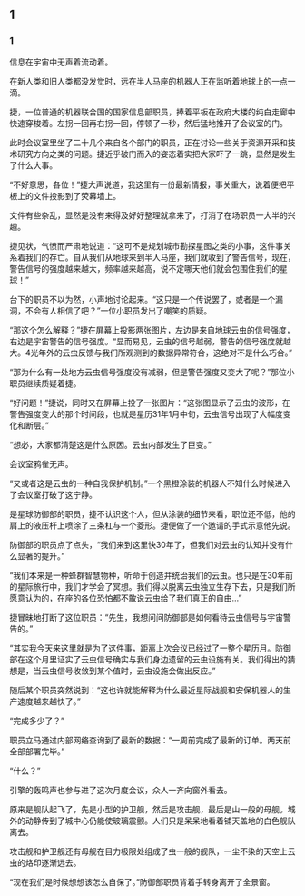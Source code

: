 ## 1

### 1

信息在宇宙中无声着流动着。

在新人类和旧人类都没发觉时，远在半人马座的机器人正在监听着地球上的一点一滴。

捷，一位普通的机器联合国的国家信息部职员，捧着平板在政府大楼的纯白走廊中快速穿梭着。左拐一回再右拐一回，停顿了一秒，然后猛地推开了会议室的门。

此时会议室里坐了二十几个来自各个部门的职员，正在讨论一些关于资源开采和技术研究方向之类的问题。捷近乎破门而入的姿态着实把大家吓了一跳，显然是发生了什么大事。

“不好意思，各位！”捷大声说道，我这里有一份最新情报，事关重大，说着便把平板上的文件投影到了荧幕墙上。

文件有些杂乱，显然是没有来得及好好整理就拿来了，打消了在场职员一大半的兴趣。

捷见状，气愤而严肃地说道：“这可不是规划城市勘探星图之类的小事，这件事关系着我们的存亡。自从我们从地球来到半人马座，我们就收到了警告信号，现在，警告信号的强度越来越大，频率越来越高，说不定哪天他们就会包围住我们的星球！”

台下的职员不以为然，小声地讨论起来。“这只是一个传说罢了，或者是一个漏洞，不会有人相信了吧？”一位小职员发出了嘲笑的质疑。

“那这个怎么解释？”捷在屏幕上投影两张图片，左边是来自地球云虫的信号强度，右边是宇宙警告的信号强度。“显而易见，云虫的信号越弱，警告的信号强度就越大。4光年外的云虫反馈与我们所观测到的数据异常符合，这绝对不是什么巧合。”

“那为什么有一处地方云虫信号强度没有减弱，但是警告强度又变大了呢？”那位小职员继续质疑着捷。

“好问题！”捷说，同时又在屏幕上投了一张图片：“这张图显示了云虫的波形，在警告强度变大的那个时间段，也就是星历31年1月中旬，云虫信号出现了大幅度变化和断层。”

“想必，大家都清楚这是什么原因。云虫内部发生了巨变。”

会议室鸦雀无声。

“又或者这是云虫的一种自我保护机制。”一个黑橙涂装的机器人不知什么时候进入了会议室打破了这宁静。

是星球防御部的职员，捷不认识这个人，但从涂装的细节来看，职位还不低，他的肩上的液压杆上喷涂了三条杠与一个菱形。捷便做了一个邀请的手式示意他先说。

防御部的职员点了点头，“我们来到这里快30年了，但我们对云虫的认知并没有什么显著的提升。”

“我们本来是一种蜂群智慧物种，听命于创造并统治我们的云虫。也只是在30年前的星际旅行中，我们才学会了冥想。我们得以脱离云虫独立生存下去，只是我们所愿意认为的，在座的各位恐怕都不敢说云虫给了我们真正的自由…”

捷冒昧地打断了这位职员：“先生，我想问问防御部是如何看待云虫信号与宇宙警告的。”

“其实我今天来这里就是为了这件事，距离上次会议已经过了一整个星历月。防御部在这个月里证实了云虫信号确实与我们身边遗留的云虫设施有关。我们得出的猜想是，当云虫信号收敛到某个值时，云虫设施会做出反应。”

随后某个职员突然说到：“这也许就能解释为什么最近星际战舰和安保机器人的生产速度越来越快了。”

“完成多少了？”

职员立马通过内部网络查询到了最新的数据：“一周前完成了最新的订单。两天前全部部署完毕。”

“什么？”

引擎的轰鸣声也参与进了这次月度会议，众人一齐向窗外看去。

原来是舰队起飞了，先是小型的护卫舰，然后是攻击舰，最后是山一般的母舰。城外的动静传到了城中心仍能使玻璃震颤。人们只是呆呆地看着铺天盖地的白色舰队离去。

攻击舰和护卫舰还有母舰在目力极限处组成了虫一般的舰队，一尘不染的天空上云虫的烙印逐渐远去。

“现在我们是时候想想该怎么自保了。”防御部职员背着手转身离开了全景窗。
